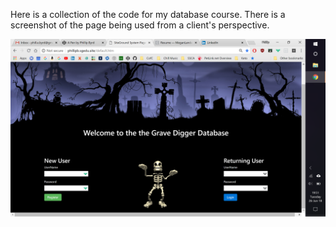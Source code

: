 Here is a collection of the code for my database course. There is a screenshot of the page being used from a client's perspective. 

![Website Login for Database Project](https://github.com/PhillByrd2018/Portfolio/blob/master/Database%20Concepts/Funeral%20Home%20Database/Screenshot%20(1).png?raw=true)
